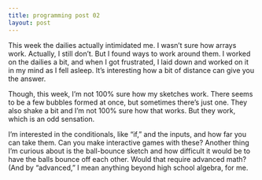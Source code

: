```yaml
---
title: programming post 02
layout: post
---
```


This week the dailies actually intimidated me. I wasn’t sure how arrays work. Actually, I still don’t. But I found ways to work around them. I worked on the dailies a bit, and when I got frustrated, I laid down and worked on it in my mind as I fell asleep. It’s interesting how a bit of distance can give you the answer.

Though, this week, I’m not 100% sure how my sketches work. There seems to be a few bubbles formed at once, but sometimes there’s just one. They also shake a bit and I’m not 100% sure how that works. But they work, which is an odd sensation. 

I’m interested in the conditionals, like “if,” and the inputs, and how far you can take them. Can you make interactive games with these? 
Another thing I’m curious about is the ball-bounce sketch and how difficult it would be to have the balls bounce off each other. Would that require advanced math? (And by “advanced,” I mean anything beyond high school algebra, for me.


